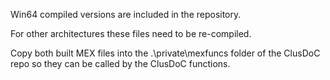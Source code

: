 Win64 compiled versions are included in the repository. 

For other architectures these files need to be re-compiled.

Copy both built MEX files into the .\private\mexfuncs folder of the ClusDoC repo so they can be called by the ClusDoC functions.
